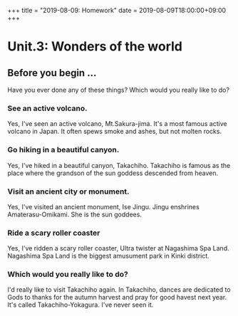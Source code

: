 +++
title =  "2019-08-09: Homework"
date = 2019-08-09T18:00:00+09:00
+++

# Unit.3: Wonders of the world

## Before you begin ...

Have you ever done any of these things?
Which would you really like to do?

### See an active volcano.

Yes, I've seen an active volcano, Mt.Sakura-jima.
It's a most famous active volcano in Japan.
It often spews smoke and ashes, but not molten rocks.

### Go hiking in a beautiful canyon.

Yes, I've hiked in a beautiful canyon, Takachiho.
Takachiho is famous as the place
where the grandson of the sun goddess descended from heaven.

### Visit an ancient city or monument.

Yes, I've visited an ancient monument, Ise Jingu.
Jingu enshrines Amaterasu-Omikami.
She is the sun goddees.

### Ride a scary roller coaster

Yes, I've ridden a scary roller coaster, Ultra twister at Nagashima Spa Land.
Nagashima Spa Land is the biggest amusument park in Kinki district.

### Which would you really like to do?

I'd really like to visit Takachiho again.
In Takachiho, dances are dedicated to Gods
to thanks for the autumn harvest and pray for good havest next year.
It's called Takachiho-Yokagura.
I've never seen it.
